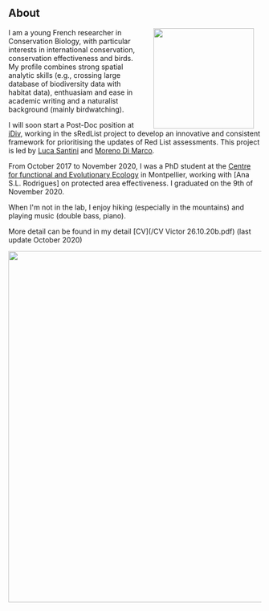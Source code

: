 ## About

<img style="padding: 0 15px; float: right;" src="https://victorcazalis.github.io/Victor_Arratille2.JPG"  align="right" width="200">

I am a young French researcher in Conservation Biology, with particular interests in international conservation, conservation effectiveness and birds. My profile combines strong spatial analytic skills (e.g., crossing large database of biodiversity data with habitat data), enthuasiam and ease in academic writing and a naturalist background (mainly birdwatching).

I will soon start a Post-Doc position at [iDiv](https://www.idiv.de/en/sdiv.html), working in the sRedList project to develop an innovative and consistent framework for prioritising the updates of Red List assessments. This project is led by [Luca Santini](http://lucasantini.com/) and [Moreno Di Marco](https://www.biodiversitychange.com). 

From October 2017 to November 2020, I was a PhD student at the [Centre for functional and Evolutionary Ecology]() in Montpellier, working with [Ana S.L. Rodrigues] on protected area effectiveness. I graduated on the 9th of November 2020.

When I'm not in the lab, I enjoy hiking (especially in the mountains) and playing music (double bass, piano).

More detail can be found in my detail [CV](/CV Victor 26.10.20b.pdf) (last update October 2020)



<img src="https://victorcazalis.github.io/Hirondelle rustique5 - Rouveyrac - 25-06-13.JPG"  align="center" width="700">
